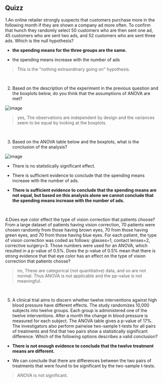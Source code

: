 ## Quizz
1.An online retailer strongly suspects that customers purchase more in the following month if they are shown a company ad more often. To confirm that hunch they randomly select 50 customers who are then sent one ad, 45 customers who are sent two ads, and 52 customers who are sent three ads.
Which is the null hypothesis?


- **the spending means for the three groups are the same.**


- the spending means increase with the number of ads

> This is the "nothing extraordinary going on" hypothesis.

<br>

2. Based on the description of the experiment in the previous question and the boxplots below, do you think that the assumptions of ANOVA are met? 

![image](https://user-images.githubusercontent.com/58776067/200190064-836be9cd-4135-4646-b2b2-e401dd2c72ae.png)

> yes, The observations are independent by design and the variances seem to be equal by looking at the boxplots.

<br>

3. Based on the ANOVA table below and the boxplots, what is the conclusion of the analysis?

![image](https://user-images.githubusercontent.com/58776067/200190115-967a7c68-3278-4447-bd12-b37da54cb484.png)

- There is no statistically significant effect.


- There is sufficient evidence to conclude that the spending means increase with the number of ads.


- **There is sufficient evidence to conclude that the spending means are not equal, but based on this analysis alone we cannot conclude that the spending means increase with the number of ads.**


<br>

4.Does eye color effect the type of vision correction that patients choose? From a large dataset of patients having vision correction, 70 patients were chosen randomly from those having brown eyes, 70 from those having green eyes, and 70 from those having blue eyes. For each patient, the type of vision correction was coded as follows: glasses=1, contact lenses=2, corrective surgery=3. Those numbers were used for an ANOVA, which resulted in a p-value of 0.5%. 
Does the p-value of 0.5% mean that there is strong evidence that that eye color has an effect on the type of vision correction that patients choose?

> no, These are categorical (not quantitative) data, and so are not normal. Thus ANOVA is not applicable and the pp-value is not meaningful.

<br>

5. A clinical trial aims to discern whether twelve interventions against high blood pressure have different effects. The study randomizes 10,000 subjects into twelve groups. Each group is administered one of the twelve interventions. After a month the change in blood pressure is measured for each subject. The ANOVA table gives a p-value of 17%. The investigators also perform pairwise two-sample t-tests for all pairs of treatments and find that two pairs show a statistically significant  difference. 
Which of the following options describes a valid conclusion?

- **There is not enough evidence to conclude that the twelve treatment means are different.**


- We can conclude that there are differences between the two pairs of treatments that were found to be significant by the two-sample t-tests.

> ANOVA is not significant.
